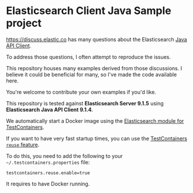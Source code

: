 <!-- This is generated. Edit it from src/main/documentation -->

# Elasticsearch Client Java Sample project

https://discuss.elastic.co has many questions about the Elasticsearch [Java API Client](https://www.elastic.co/docs/reference/elasticsearch/clients/java).

To address those questions, I often attempt to reproduce the issues.

This repository houses many examples derived from those discussions.
I believe it could be beneficial for many, so I've made the code available here.

You're welcome to contribute your own examples if you'd like.

This repository is tested against **Elasticsearch Server 9.1.5** using 
**Elasticsearch Java API Client 9.1.4**.

We automatically start a Docker image using the [Elasticsearch module for TestContainers](https://www.testcontainers.org/modules/elasticsearch/).

If you want to have very fast startup times, you can use the [TestContainers `reuse` feature](https://java.testcontainers.org/features/reuse/).

To do this, you need to add the following to your `~/.testcontainers.properties` file:

```properties
testcontainers.reuse.enable=true
```

It requires to have Docker running.
